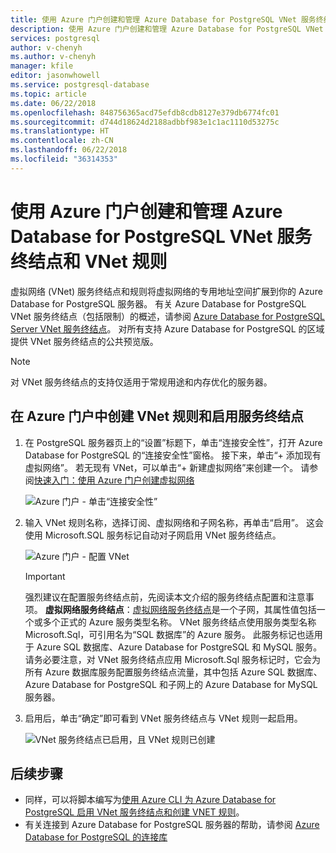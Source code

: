 ```yaml
---
title: 使用 Azure 门户创建和管理 Azure Database for PostgreSQL VNet 服务终结点和规则 | Microsoft Docs
description: 使用 Azure 门户创建和管理 Azure Database for PostgreSQL VNet 服务终结点和规则
services: postgresql
author: v-chenyh
ms.author: v-chenyh
manager: kfile
editor: jasonwhowell
ms.service: postgresql-database
ms.topic: article
ms.date: 06/22/2018
ms.openlocfilehash: 848756365acd75efdb8cdb8127e379db6774fc01
ms.sourcegitcommit: d744d18624d2188adbbf983e1c1ac1110d53275c
ms.translationtype: HT
ms.contentlocale: zh-CN
ms.lasthandoff: 06/22/2018
ms.locfileid: "36314353"
---
```

# <a name="create-and-manage-azure-database-for-postgresql-vnet-service-endpoints-and-vnet-rules-by-using-the-azure-portal"></a>使用 Azure 门户创建和管理 Azure Database for PostgreSQL VNet 服务终结点和 VNet 规则
虚拟网络 (VNet) 服务终结点和规则将虚拟网络的专用地址空间扩展到你的 Azure Database for PostgreSQL 服务器。 有关 Azure Database for PostgreSQL VNet 服务终结点（包括限制）的概述，请参阅 [Azure Database for PostgreSQL Server VNet 服务终结点](concepts-data-access-and-security-vnet.md)。 对所有支持 Azure Database for PostgreSQL 的区域提供 VNet 服务终结点的公共预览版。

> [!NOTE]
> 对 VNet 服务终结点的支持仅适用于常规用途和内存优化的服务器。

## <a name="create-a-vnet-rule-and-enable-service-endpoints-in-the-azure-portal"></a>在 Azure 门户中创建 VNet 规则和启用服务终结点

1. 在 PostgreSQL 服务器页上的“设置”标题下，单击“连接安全性”，打开 Azure Database for PostgreSQL 的“连接安全性”窗格。 接下来，单击“+ 添加现有虚拟网络”。 若无现有 VNet，可以单击“+ 新建虚拟网络”来创建一个。 请参阅[快速入门：使用 Azure 门户创建虚拟网络](../virtual-network/quick-create-portal.md)

   ![Azure 门户 - 单击“连接安全性”](./media/howto-manage-vnet-using-portal/1-connection-security.png)

2. 输入 VNet 规则名称，选择订阅、虚拟网络和子网名称，再单击“启用”。 这会使用 Microsoft.SQL 服务标记自动对子网启用 VNet 服务终结点。

   ![Azure 门户 - 配置 VNet](./media/howto-manage-vnet-using-portal/2-configure-vnet.png)

   > [!IMPORTANT]
   > 强烈建议在配置服务终结点前，先阅读本文介绍的服务终结点配置和注意事项。 **虚拟网络服务终结点**：[虚拟网络服务终结点](../virtual-network/virtual-network-service-endpoints-overview.md)是一个子网，其属性值包括一个或多个正式的 Azure 服务类型名称。 VNet 服务终结点使用服务类型名称 Microsoft.Sql，可引用名为“SQL 数据库”的 Azure 服务。 此服务标记也适用于 Azure SQL 数据库、Azure Database for PostgreSQL 和 MySQL 服务。 请务必要注意，对 VNet 服务终结点应用 Microsoft.Sql 服务标记时，它会为所有 Azure 数据库服务配置服务终结点流量，其中包括 Azure SQL 数据库、Azure Database for PostgreSQL 和子网上的 Azure Database for MySQL 服务器。 
   > 

3. 启用后，单击“确定”即可看到 VNet 服务终结点与 VNet 规则一起启用。

   ![VNet 服务终结点已启用，且 VNet 规则已创建](./media/howto-manage-vnet-using-portal/3-vnet-service-endpoints-enabled-vnet-rule-created.png)

## <a name="next-steps"></a>后续步骤
- 同样，可以将脚本编写为[使用 Azure CLI 为 Azure Database for PostgreSQL 启用 VNet 服务终结点和创建 VNET 规则](howto-manage-vnet-using-cli.md)。
- 有关连接到 Azure Database for PostgreSQL 服务器的帮助，请参阅 [Azure Database for PostgreSQL 的连接库](./concepts-connection-libraries.md)

